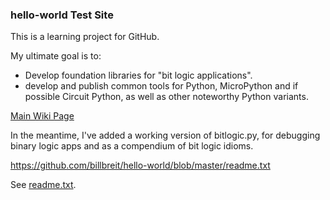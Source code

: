 
### hello-world Test Site 

This is a learning project for GitHub.  

My ultimate goal is to:
* Develop foundation libraries for "bit logic applications".
* develop and publish common tools for Python, MicroPython and if possible Circuit Python, as well as other noteworthy Python variants.

[Main Wiki Page](https://github.com/billbreit/hello-world/wiki)

In the meantime, I've added a working version of bitlogic.py, for debugging binary logic apps and as a compendium of bit logic idioms.

https://github.com/billbreit/hello-world/blob/master/readme.txt

See [readme.txt](https://github.com/billbreit/hello-world/blob/master/readme.txt).




